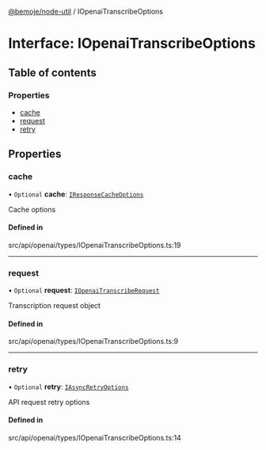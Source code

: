 [@bemoje/node-util](/docs/index.md) / IOpenaiTranscribeOptions

# Interface: IOpenaiTranscribeOptions

## Table of contents

### Properties

- [cache](/docs/interfaces/IOpenaiTranscribeOptions.md#cache)
- [request](/docs/interfaces/IOpenaiTranscribeOptions.md#request)
- [retry](/docs/interfaces/IOpenaiTranscribeOptions.md#retry)

## Properties

### cache

• `Optional` **cache**: [`IResponseCacheOptions`](/docs/interfaces/IResponseCacheOptions.md)

Cache options

#### Defined in

src/api/openai/types/IOpenaiTranscribeOptions.ts:19

___

### request

• `Optional` **request**: [`IOpenaiTranscribeRequest`](/docs/interfaces/IOpenaiTranscribeRequest.md)

Transcription request object

#### Defined in

src/api/openai/types/IOpenaiTranscribeOptions.ts:9

___

### retry

• `Optional` **retry**: [`IAsyncRetryOptions`](/docs/interfaces/IAsyncRetryOptions.md)

API request retry options

#### Defined in

src/api/openai/types/IOpenaiTranscribeOptions.ts:14
